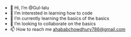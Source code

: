 - 👋 Hi, I’m @Gul-lalu
- 👀 I’m interested in learning how to code 
- 🌱 I’m currently learning the basics of the basics
- 💞️ I’m looking to collaborate on the basics
- 📫 How to reach me ahababchowdhury786@gmail.com

<!---
Gul-lalu/Gul-lalu is a ✨ special ✨ repository because its `README.md` (this file) appears on your GitHub profile.
You can click the Preview link to take a look at your changes.
--->

